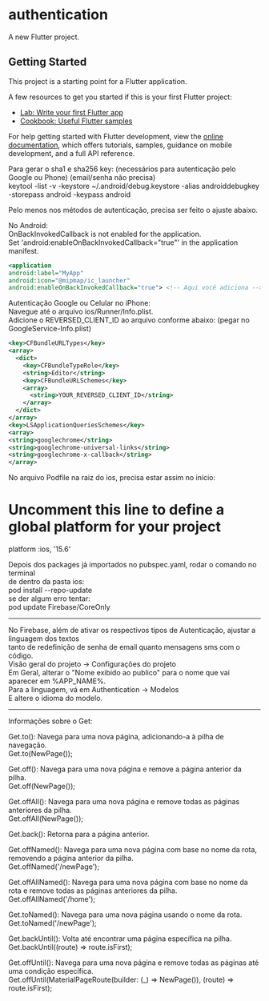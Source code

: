 # authentication

A new Flutter project.

## Getting Started

This project is a starting point for a Flutter application.

A few resources to get you started if this is your first Flutter project:

- [Lab: Write your first Flutter app](https://docs.flutter.dev/get-started/codelab)
- [Cookbook: Useful Flutter samples](https://docs.flutter.dev/cookbook)

For help getting started with Flutter development, view the
[online documentation](https://docs.flutter.dev/), which offers tutorials,
samples, guidance on mobile development, and a full API reference.

Para gerar o sha1 e sha256 key: (necessários para autenticação pelo Google ou Phone) (email/senha não precisa)  
keytool -list -v -keystore ~/.android/debug.keystore -alias androiddebugkey -storepass android -keypass android

Pelo menos nos métodos de autenticação, precisa ser feito o ajuste abaixo.

No Android:  
OnBackInvokedCallback is not enabled for the application.  
Set 'android:enableOnBackInvokedCallback="true"' in the application manifest.  
```xml
<application
android:label="MyApp"
android:icon="@mipmap/ic_launcher"
android:enableOnBackInvokedCallback="true"> <!-- Aqui você adiciona -->
```

Autenticação Google ou Celular no iPhone:  
Navegue até o arquivo ios/Runner/Info.plist.  
Adicione o REVERSED_CLIENT_ID ao arquivo conforme abaixo: (pegar no GoogleService-Info.plist)  
```xml
<key>CFBundleURLTypes</key>
<array>
  <dict>
    <key>CFBundleTypeRole</key>
    <string>Editor</string>
    <key>CFBundleURLSchemes</key>
    <array>
      <string>YOUR_REVERSED_CLIENT_ID</string>
    </array>
  </dict>
</array>
<key>LSApplicationQueriesSchemes</key>
<array>
<string>googlechrome</string>
<string>googlechrome-universal-links</string>
<string>googlechrome-x-callback</string>
</array>
```

No arquivo Podfile na raiz do ios, precisa estar assim no início:  
# Uncomment this line to define a global platform for your project  
platform :ios, '15.6'  


Depois dos packages já importados no pubspec.yaml, rodar o comando no terminal  
de dentro da pasta ios:  
pod install --repo-update  
se der algum erro tentar:  
pod update Firebase/CoreOnly  

-------------

No Firebase, além de ativar os respectivos tipos de Autenticação, ajustar a linguagem dos textos  
tanto de redefinição de senha de email quanto mensagens sms com o código.  
Visão geral do projeto -> Configurações do projeto  
Em Geral, alterar o "Nome exibido ao publico" para o nome que vai aparecer em %APP_NAME%.  
Para a linguagem, vá em Authentication -> Modelos  
E altere o idioma do modelo.

---------------
Informações sobre o Get:

Get.to(): Navega para uma nova página, adicionando-a à pilha de navegação.  
Get.to(NewPage());

Get.off(): Navega para uma nova página e remove a página anterior da pilha.  
Get.off(NewPage());

Get.offAll(): Navega para uma nova página e remove todas as páginas anteriores da pilha.  
Get.offAll(NewPage());

Get.back(): Retorna para a página anterior.

Get.offNamed(): Navega para uma nova página com base no nome da rota, removendo a página anterior da pilha.  
Get.offNamed('/newPage');

Get.offAllNamed(): Navega para uma nova página com base no nome da rota e remove todas as páginas anteriores da pilha.  
Get.offAllNamed('/home');

Get.toNamed(): Navega para uma nova página usando o nome da rota.  
Get.toNamed('/newPage');

Get.backUntil(): Volta até encontrar uma página específica na pilha.  
Get.backUntil((route) => route.isFirst);

Get.offUntil(): Navega para uma nova página e remove todas as páginas até uma condição específica.  
Get.offUntil(MaterialPageRoute(builder: (_) => NewPage()), (route) => route.isFirst);
